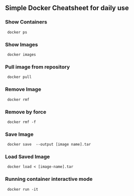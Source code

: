 ## Simple Docker Cheatsheet for daily use

### Show Containers
<code> docker ps </code>

### Show Images

<code> docker images </code>

### Pull image from repository

<code> docker pull <image name> </code>

### Remove Image

<code> docker rmf </code>

### Remove by force

<code> docker rmf -f </code>

### Save Image

<code> docker save <image-tag> --output [image name].tar </code>

### Load Saved Image

<code> docker load < [image-name].tar </code>
  
### Running container interactive mode

<code> docker run -it <image> </code>
